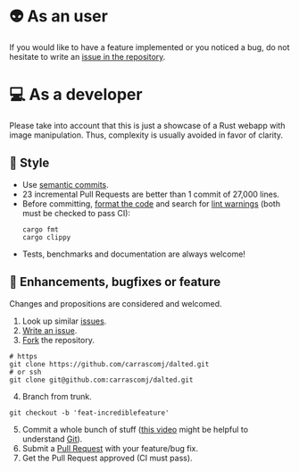 # :alien: As an user
If you would like to have a feature implemented or you noticed a bug, do not hesitate
to write an [issue in the repository](https://github.com/carrascomj/dalted/issues).

# :computer: As a developer

Please take into account that this is just a showcase of a Rust webapp with
image manipulation. Thus, complexity is usually avoided in favor of clarity.

## :art: Style
* Use [semantic commits](https://seesparkbox.com/foundry/semantic_commit_messages).
* 23 incremental Pull Requests are better than 1 commit of 27,000 lines.
* Before committing, [format the code](https://github.com/rust-lang/rustfmt)
and search for [lint warnings](https://github.com/rust-lang/rust-clippy) (both
must be checked to pass CI):
  ```shell
  cargo fmt
  cargo clippy
  ```
* Tests, benchmarks and documentation are always welcome!
## :rocket: Enhancements, bugfixes or feature
Changes and propositions are considered and welcomed.

1. Look up similar [issues](https://github.com/carrascomj/dalted/issues).
2. [Write an issue](https://github.com/carrascomj/dalted/issues/new).
3. [Fork](https://docs.github.com/en/enterprise/2.13/user/articles/fork-a-repo) the repository.
  ```shell
  # https
  git clone https://github.com/carrascomj/dalted.git
  # or ssh
  git clone git@github.com:carrascomj/dalted.git
  ```
4. Branch from trunk.
  ```shell
  git checkout -b 'feat-incrediblefeature'
  ```
5. Commit a whole bunch of stuff ([this video](https://www.youtube.com/watch?v=BaPexytJFTI)
  might be helpful to understand [Git](https://git-scm.com/)).
6. Submit a [Pull Request](https://github.com/carrascomj/dalted/pulls) with your feature/bug fix.
7. Get the Pull Request approved (CI must pass).  
